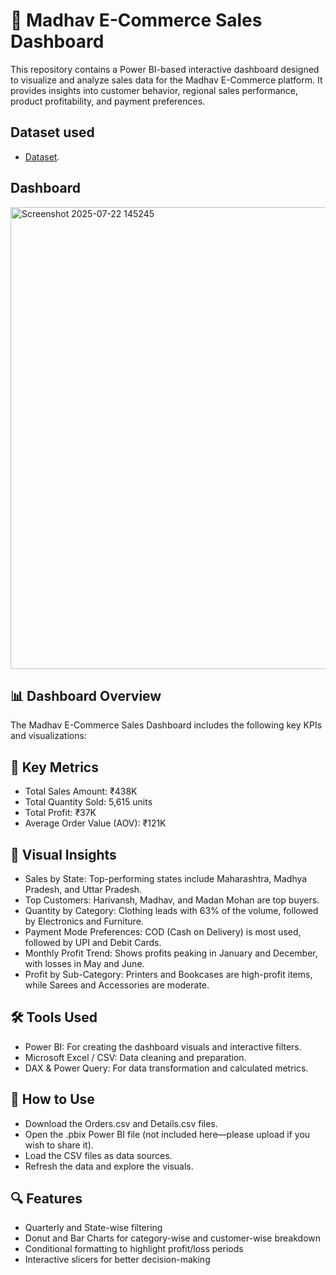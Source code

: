 # 🛒 Madhav E-Commerce Sales Dashboard
This repository contains a Power BI-based interactive dashboard designed to visualize and analyze sales data for the Madhav E-Commerce platform. It provides insights into customer behavior, regional sales performance, product profitability, and payment preferences.

## Dataset used
- <a href="https://github.com/Sahilali2003/Madhav-Ecommerce-Sales-Dashboard/blob/main/Details.csv">Dataset</a>.

## Dashboard
<img width="1322" height="739" alt="Screenshot 2025-07-22 145245" src="https://github.com/user-attachments/assets/424e72db-f083-4d7f-a0a7-5e7b163af79b" />


## 📊 Dashboard Overview
The Madhav E-Commerce Sales Dashboard includes the following key KPIs and visualizations:

## 🔢 Key Metrics
- Total Sales Amount: ₹438K
- Total Quantity Sold: 5,615 units
- Total Profit: ₹37K
- Average Order Value (AOV): ₹121K

## 📍 Visual Insights
- Sales by State: Top-performing states include Maharashtra, Madhya Pradesh, and Uttar Pradesh.
- Top Customers: Harivansh, Madhav, and Madan Mohan are top buyers.
- Quantity by Category: Clothing leads with 63% of the volume, followed by Electronics and Furniture.
- Payment Mode Preferences: COD (Cash on Delivery) is most used, followed by UPI and Debit Cards.
- Monthly Profit Trend: Shows profits peaking in January and December, with losses in May and June.
- Profit by Sub-Category: Printers and Bookcases are high-profit items, while Sarees and Accessories are moderate.

## 🛠️ Tools Used
- Power BI: For creating the dashboard visuals and interactive filters.
- Microsoft Excel / CSV: Data cleaning and preparation.
- DAX & Power Query: For data transformation and calculated metrics.

## 📌 How to Use
- Download the Orders.csv and Details.csv files.
- Open the .pbix Power BI file (not included here—please upload if you wish to share it).
- Load the CSV files as data sources.
- Refresh the data and explore the visuals.

## 🔍 Features
- Quarterly and State-wise filtering
- Donut and Bar Charts for category-wise and customer-wise breakdown
- Conditional formatting to highlight profit/loss periods
- Interactive slicers for better decision-making


